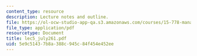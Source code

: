 ```yaml
---
content_type: resource
description: Lecture notes and outline.
file: https://ol-ocw-studio-app-qa.s3.amazonaws.com/courses/15-778-management-of-supply-networks-for-products-and-services-summer-2004/5e9c51437b8a388c945c84f454e452ee_lec5_july261.pdf
file_type: application/pdf
resourcetype: Document
title: lec5_july261.pdf
uid: 5e9c5143-7b8a-388c-945c-84f454e452ee
---
```

